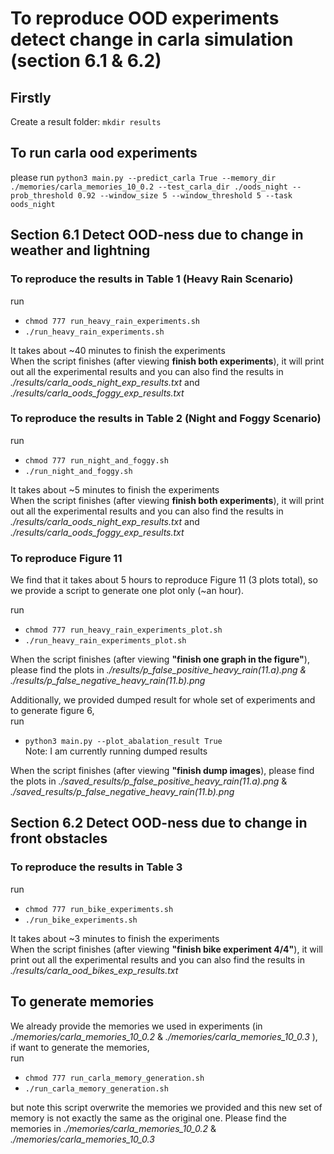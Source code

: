 # To reproduce OOD experiments detect change in carla simulation (section 6.1 & 6.2)


## Firstly

Create a result folder: 
`mkdir results`

## To run carla ood experiments

please run `python3 main.py --predict_carla True --memory_dir ./memories/carla_memories_10_0.2 --test_carla_dir ./oods_night --prob_threshold 0.92 --window_size 5 --window_threshold 5 --task oods_night`

## Section 6.1 Detect OOD-ness due to change in weather and lightning

### To reproduce the results in Table 1 (Heavy Rain Scenario)

run 
- `chmod 777 run_heavy_rain_experiments.sh`
- `./run_heavy_rain_experiments.sh`

It takes about ~40 minutes to finish the experiments <br>
When the script finishes (after viewing **finish both experiments**), it will print out all the experimental results and you can also find the results in *./results/carla_oods_night_exp_results.txt* and *./results/carla_oods_foggy_exp_results.txt*

### To reproduce the results in Table 2 (Night and Foggy Scenario)

run 
- `chmod 777 run_night_and_foggy.sh`
- `./run_night_and_foggy.sh`

It takes about ~5 minutes to finish the experiments <br>
When the script finishes (after viewing **finish both experiments**), it will print out all the experimental results and you can also find the results in *./results/carla_oods_night_exp_results.txt* and *./results/carla_oods_foggy_exp_results.txt*

### To reproduce Figure 11

We find that it takes about 5 hours to reproduce Figure 11 (3 plots total), so we provide a script to generate one plot only (~an hour). <br>

run 
- `chmod 777 run_heavy_rain_experiments_plot.sh`
- `./run_heavy_rain_experiments_plot.sh`

When the script finishes (after viewing **"finish one graph in the figure"**), please find the plots in *./results/p_false_positive_heavy_rain(11.a).png & ./results/p_false_negative_heavy_rain(11.b).png*

Additionally, we provided dumped result for whole set of experiments and to generate figure 6, <br>
run 
- `python3 main.py --plot_abalation_result True` <br>
Note: I am currently running dumped results <br>

When the script finishes (after viewing **"finish dump images**), please find the plots in *./saved_results/p_false_positive_heavy_rain(11.a).png* & *./saved_results/p_false_negative_heavy_rain(11.b).png*

## Section 6.2 Detect OOD-ness due to change in front obstacles

### To reproduce the results in Table 3

run 
- `chmod 777 run_bike_experiments.sh`
- `./run_bike_experiments.sh`

It takes about ~3 minutes to finish the experiments <br>
When the script finishes (after viewing **"finish bike experiment 4/4"**), it will print out all the experimental results and you can also find the results in *./results/carla_ood_bikes_exp_results.txt*

## To generate memories

We already provide the memories we used in experiments (in *./memories/carla_memories_10_0.2* & *./memories/carla_memories_10_0.3* ), if want to generate the memories, <br>
run 
- `chmod 777 run_carla_memory_generation.sh`
- `./run_carla_memory_generation.sh`

but note this script overwrite the memories we provided and this new set of memory is not exactly the same as the original one. Please find the memories in *./memories/carla_memories_10_0.2* & *./memories/carla_memories_10_0.3* <br>
